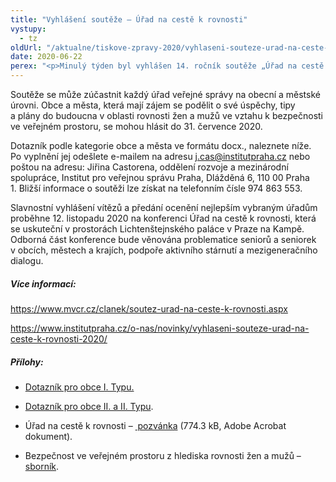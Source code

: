 ```yaml
---
title: "Vyhlášení soutěže – Úřad na cestě k rovnosti"
vystupy:
  - tz
oldUrl: "/aktualne/tiskove-zpravy-2020/vyhlaseni-souteze-urad-na-ceste-k-rovnosti-1"
date: 2020-06-22
perex: "<p>Minulý týden byl vyhlášen 14. ročník soutěže „Úřad na cestě k rovnosti“. Soutěž pořádá Ministerstvo vnitra a Institut pro veřejnou správu Praha společně s Úřadem vlády ČR a je určena pro obecní úřady. Tématem letošního ročníku je bezpečnost ve veřejném prostoru z hlediska rovnosti žen a mužů.</p>"
---
```


<!-- imported from the old website -->

<p>Soutěže se může zúčastnit každý úřad veřejné správy na obecní a městské úrovni. Obce a města, která mají zájem se podělit o své úspěchy, tipy a plány do budoucna v oblasti rovnosti žen a mužů ve vztahu k bezpečnosti ve veřejném prostoru, se mohou hlásit do 31. července 2020.  </p><p>Dotazník podle kategorie obce a města ve formátu docx., naleznete níže. Po vyplnění jej odešlete e-mailem na adresu <a href="mailto:j.cas@institutpraha.cz">j.cas@institutpraha.cz</a> nebo poštou na adresu: Jiřina Castorena, oddělení rozvoje a mezinárodní spolupráce, Institut pro veřejnou správu Praha, Dlážděná 6, 110 00 Praha 1. Bližší informace o soutěži lze získat na telefonním čísle 974 863 553.</p><p><a name="_GoBack"></a>Slavnostní vyhlášení vítězů a předání ocenění nejlepším vybraným úřadům proběhne 12. listopadu 2020 na konferenci Úřad na cestě k rovnosti, která se uskuteční v prostorách Lichtenštejnského paláce v Praze na Kampě. Odborná část konference bude věnována problematice seniorů a seniorek v obcích, městech a krajích, podpoře aktivního stárnutí a mezigeneračního dialogu.</p><h5>Více informací:</h5><p><a href="https://www.mvcr.cz/clanek/soutez-urad-na-ceste-k-rovnosti.aspx" target="_blank">https://www.mvcr.cz/clanek/soutez-urad-na-ceste-k-rovnosti.aspx</a></p><p><a href="https://www.institutpraha.cz/o-nas/novinky/vyhlaseni-souteze-urad-na-ceste-k-rovnosti-2020/" target="_blank">https://www.institutpraha.cz/o-nas/novinky/vyhlaseni-souteze-urad-na-ceste-k-rovnosti-2020/</a></p><h5>Přílohy:</h5><ul><li><p><a href="https://www.institutpraha.cz/obj/files/7/sys_media_5311.docx" target="_blank">Dotazník pro obce I. Typu.</a></p></li><li><p><a href="https://www.institutpraha.cz/obj/files/7/sys_media_5312.docx" target="_blank">Dotazník pro obce II. a II. Typu</a>.</p></li><li><p>Úřad na cestě k rovnosti – <a title="Otevření do nového okna" href="/uploads-import/DISKRIMINACE/aktuality/Pozva__nka_U__r__ad_na_ceste___k_rovnosti_2020.pdf" target="_blank"> pozvánka</a> (774.3 kB, Adobe Acrobat dokument).</p></li><li><p>Bezpečnost ve veřejném prostoru z hlediska rovnosti žen a mužů – <a href="https://www.institutpraha.cz/obj/files/7/sys_media_5302.pdf" target="_blank">sborník</a>.</p></li></ul>
